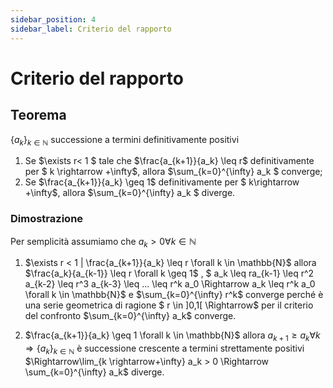 ```yaml
---
sidebar_position: 4
sidebar_label: Criterio del rapporto
---
```


# Criterio del rapporto

## Teorema

$\{a_k \}_{k \in \mathbb{N}}$ successione a termini definitivamente positivi 

1. Se $\exists r< 1 $ tale che $\frac{a_{k+1}}{a_k} \leq r$ definitivamente per $ k \rightarrow +\infty$, allora $\sum_{k=0}^{\infty} a_k $ converge;
2. Se $\frac{a_{k+1}}{a_k} \geq 1$ definitivamente per $ k\rightarrow +\infty$, allora $\sum_{k=0}^{\infty} a_k $ diverge.

### Dimostrazione

Per semplicità assumiamo che $a_k > 0 \forall k \in \mathbb{N}$

1. $\exists r < 1 | \frac{a_{k+1}}{a_k} \leq r \forall k \in \mathbb{N}$ allora $\frac{a_k}{a_{k-1}} \leq r \forall k \geq 1$ , $ a_k \leq ra_{k-1} \leq r^2 a_{k-2} \leq r^3 a_{k-3} \leq ... \leq r^k a_0 \Rightarrow a_k \leq r^k a_0 \forall k \in \mathbb{N}$ e $\sum_{k=0}^{\infty} r^k$ converge perché è una serie geometrica di ragione $ r \in ]0,1[ \Rightarrow$ per il criterio del confronto $\sum_{k=0}^{\infty} a_k$ converge.
    
2. $\frac{a_{k+1}}{a_k} \geq 1 \forall k \in \mathbb{N}$ allora $a_{k+1} \geq a_k \forall k \Rightarrow \{ a_k\}_{k \in \mathbb{N}}$ è successione crescente a termini strettamente positivi $\Rightarrow\lim_{k \rightarrow+\infty} a_k > 0 \Rightarrow \sum_{k=0}^{\infty} a_k$ diverge.   